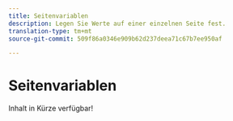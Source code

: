 ```yaml
---
title: Seitenvariablen
description: Legen Sie Werte auf einer einzelnen Seite fest.
translation-type: tm+mt
source-git-commit: 509f86a0346e909b62d237deea71c67b7ee950af

---
```



# Seitenvariablen

Inhalt in Kürze verfügbar!
